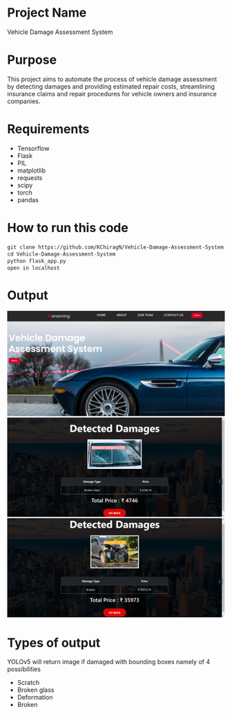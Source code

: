 # Project Name
Vehicle Damage Assessment System

# Purpose
This project aims to automate the process of vehicle damage assessment by detecting damages and providing estimated repair costs, streamlining insurance claims and repair procedures for vehicle owners and insurance companies.

# Requirements
- Tensorflow
- Flask
- PIL
- matplotlib
- requests
- scipy
- torch
- pandas

# How to run this code
```
git clone https://github.com/KChiragN/Vehicle-Damage-Assessment-System
cd Vehicle-Damage-Assessment-System
python flask_app.py
open in localhost
```

# Output
![Screenshot  (1)](https://github.com/KChiragN/Vehicle-Damage-Assessment-System/blob/main/Screenshot%20%20(1).png)
![Screenshot  (2)](https://github.com/KChiragN/Vehicle-Damage-Assessment-System/blob/main/Screenshot%20%20(2).png)
![Screenshot  (3)](https://github.com/KChiragN/Vehicle-Damage-Assessment-System/blob/main/Screenshot%20%20(3).png)
# Types of output
YOLOv5 will return image if damaged with bounding boxes namely of 4 possibilities 
- Scratch
- Broken glass
- Deformation
- Broken

